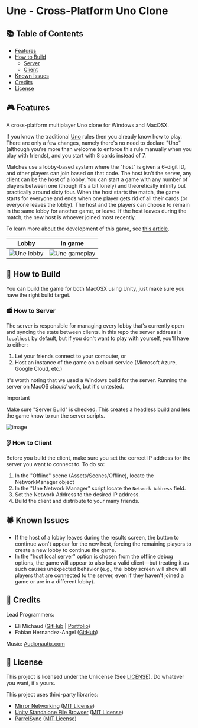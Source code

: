 # Une - Cross-Platform Uno Clone

## 📚 Table of Contents

- [Features](#-features)
- [How to Build](#-how-to-build)
  - [Server](#-how-to-server)
  - [Client](#-how-to-client)
- [Known Issues](#%EF%B8%8F-known-issues)
- [Credits](#-credits)
- [License](#-license)

## 🎮 Features

A cross-platform multiplayer Uno clone for Windows and MacOSX. 

If you know the traditional [Uno](https://en.wikipedia.org/wiki/Uno_(card_game)) rules then you already know how to play. There are only a few changes, namely there's no need to declare "Uno" (although you're more than welcome to enforce this rule manually when you play with friends), and you start with 8 cards instead of 7.

Matches use a lobby-based system where the "host" is given a 6-digit ID, and other players can join based on that code. The host isn't the server, any client can be the host of a lobby. You can start a game with any number of players between one (though it's a bit lonely) and theoretically infinity but practically around sixty four.
When the host starts the match, the game starts for everyone and ends when one player gets rid of all their cards (or everyone leaves the lobby). The host and the players can choose to remain in the same lobby for another game, or leave. If the host leaves during the match, the new host is whoever joined most recently.

To learn more about the development of this game, see [this article](https://michaud.dev/projects/une).

| Lobby     | In game   |
| :-------: | :-------: |
| ![Une lobby](https://github.com/user-attachments/assets/4d2dede0-217a-40bb-8ccd-6138a5498d0c) | ![Une gameplay](https://github.com/user-attachments/assets/b06ffe23-0c44-4d59-b4bc-a3b7aa16f5d7) |

## 🚀 How to Build

You can build the game for both MacOSX using Unity, just make sure you have the right build target.

### 📻 How to Server

The server is responsible for managing every lobby that's currently open and syncing the state between clients. In this repo the server address is `localhost` by default, but if you don't want to play with yourself, you'll have to either:
1. Let your friends connect to your computer, or
2. Host an instance of the game on a cloud service (Microsoft Azure, Google Cloud, etc.)

It's worth noting that we used a Windows build for the server. Running the server on MacOS *should* work, but it's untested.

> [!IMPORTANT]
> Make sure "Server Build" is checked. This creates a headless build and lets the game know to run the server scripts.
>
> ![image](https://github.com/user-attachments/assets/ea65958c-c924-4727-898e-749f6c6a10b1)

### 👂 How to Client

Before you build the client, make sure you set the correct IP address for the server you want to connect to. To do so:
1. In the "Offline" scene (Assets/Scenes/Offline), locate the NetworkManager object
2. In the "Une Network Manager" script locate the `Network Address` field.
3. Set the Network Address to the desired IP address.
4. Build the client and distribute to your many friends.

## 🕷️ Known Issues

- If the host of a lobby leaves during the results screen, the button to continue won't appear for the new host, forcing the remaining players to create a new lobby to continue the game.
- In the "host local server" option is chosen from the offline debug options, the game will appear to also be a valid client—but treating it as such causes unexpected behavior (e.g., the lobby screen will show all players that are connected to the server, even if they haven't joined a game or are in a different lobby).

## 🌟 Credits

Lead Programmers:
- Eli Michaud ([GitHub](https://github.com/panda-hackerman) | [Portfolio](https://michaud.dev/))
- Fabian Hernandez-Angel ([GitHub](https://github.com/SomeGreenDude))

Music:
[Audionautix.com](https://audionautix.com/)

## 📜 License

This project is licensed under the Unlicense (See [LICENSE](LICENSE)). Do whatever you want, it's yours.

This project uses third-party libraries:
- [Mirror Networking](https://github.com/MirrorNetworking/Mirror/tree/master) ([MIT License](https://github.com/MirrorNetworking/Mirror/blob/master/LICENSE))
- [Unity Standalone File Browser](https://github.com/gkngkc/UnityStandaloneFileBrowser) ([MIT License](https://github.com/gkngkc/UnityStandaloneFileBrowser/blob/master/LICENSE.txt))
- [ParrelSync](https://github.com/VeriorPies/ParrelSync) ([MIT License](https://github.com/VeriorPies/ParrelSync/blob/master/LICENSE.md))
